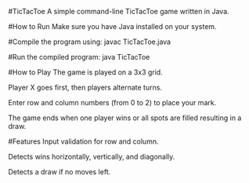 #TicTacToe
A simple command-line TicTacToe game written in Java.

#How to Run
Make sure you have Java installed on your system.

#Compile the program using:
javac TicTacToe.java

#Run the compiled program:
java TicTacToe

#How to Play
The game is played on a 3x3 grid.

Player X goes first, then players alternate turns.

Enter row and column numbers (from 0 to 2) to place your mark.

The game ends when one player wins or all spots are filled resulting in a draw.

#Features
Input validation for row and column.

Detects wins horizontally, vertically, and diagonally.

Detects a draw if no moves left.
